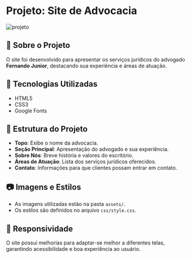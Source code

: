 # Projeto: Site de Advocacia

![projeto](https://github.com/user-attachments/assets/a15842cd-ad96-4031-9738-89fc12f2f3b6)


## 📌 Sobre o Projeto
O site foi desenvolvido para apresentar os serviços jurídicos do advogado **Fernando Junior**, destacando sua experiência e áreas de atuação.

## 🚀 Tecnologias Utilizadas
- HTML5
- CSS3
- Google Fonts

## 🎨 Estrutura do Projeto
- **Topo**: Exibe o nome da advocacia.
- **Seção Principal**: Apresentação do advogado e sua experiência.
- **Sobre Nós**: Breve história e valores do escritório.
- **Áreas de Atuação**: Lista dos serviços jurídicos oferecidos.
- **Contato**: Informações para que clientes possam entrar em contato.

## 📷 Imagens e Estilos
- As imagens utilizadas estão na pasta `assets/`.
- Os estilos são definidos no arquivo `css/style.css`.

## 📲 Responsividade
O site possui melhorias para adaptar-se melhor a diferentes telas, garantindo acessibilidade e boa experiência ao usuário.

